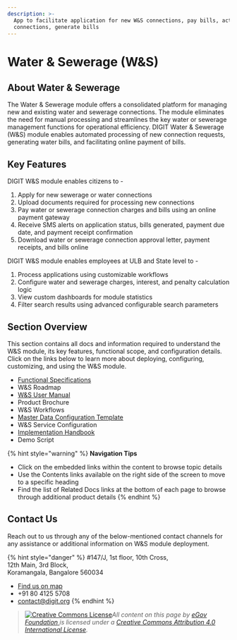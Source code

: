 ```yaml
---
description: >-
  App to facilitate application for new W&S connections, pay bills, activate
  connections, generate bills
---
```


# Water & Sewerage (W\&S)

## About Water & Sewerage

The Water & Sewerage module offers a consolidated platform for managing new and existing water and sewerage connections. The module eliminates the need for manual processing and streamlines the key water or sewerage management functions for operational efficiency. DIGIT Water & Sewerage (W\&S) module enables automated processing of new connection requests, generating water bills, and facilitating online payment of bills.

## Key Features

DIGIT W\&S module enables citizens to -

1. Apply for new sewerage or water connections
2. Upload documents required for processing new connections
3. Pay water or sewerage connection charges and bills using an online payment gateway
4. Receive SMS alerts on application status, bills generated, payment due date, and payment receipt confirmation
5. Download water or sewerage connection approval letter, payment receipts, and bills online

DIGIT W\&S module enables employees at ULB and State level to -

1. Process applications using customizable workflows
2. Configure water and sewerage charges, interest, and penalty calculation logic
3. View custom dashboards for module statistics
4. Filter search results using advanced configurable search parameters

## Section Overview

This section contains all docs and information required to understand the W\&S module, its key features, functional scope, and configuration details. Click on the links below to learn more about deploying, configuring, customizing, and using the W\&S module.

* [Functional Specifications](w-and-s-module-functional-specifications.md)
* W\&S Roadmap
* [W\&S User Manual](w-and-s-user-manual/)
* Product Brochure
* W\&S Workflows
* [Master Data Configuration Template](water-charges-master-data-templates/)
* W\&S Service Configuration
* [Implementation Handbook](w-and-s-implementation-guide.md)
* Demo Script

{% hint style="warning" %}
**Navigation Tips**

* Click on the embedded links within the content to browse topic details
* Use the Contents links available on the right side of the screen to move to a specific heading
* Find the list of Related Docs links at the bottom of each page to browse through additional product details
{% endhint %}

## Contact Us

Reach out to us through any of the below-mentioned contact channels for any assistance or additional information on W\&S module deployment.

{% hint style="danger" %}
\#147/J, 1st floor, 10th Cross,\
12th Main, 3rd Block,\
Koramangala, Bangalore 560034

* [Find us on map](https://goo.gl/maps/pYCFMhHWW7r)
* \+91 80 4125 5708
* contact@digit.org
{% endhint %}

> [![Creative Commons License](https://i.creativecommons.org/l/by/4.0/80x15.png)](http://creativecommons.org/licenses/by/4.0/)_All content on this page by_ [_eGov Foundation_ ](https://egov.org.in/)_is licensed under a_ [_Creative Commons Attribution 4.0 International License_](http://creativecommons.org/licenses/by/4.0/)_._
